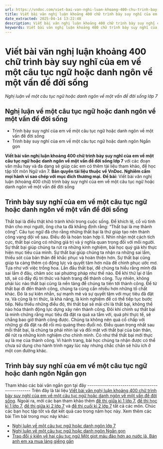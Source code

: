 ```yaml
---
url: https://vndoc.com/viet-bai-van-nghi-luan-khoang-400-chu-trinh-bay-suy-nghi-cua-em-ve-mot-cau-tuc-ngu-hoac-danh-ngon-ve-mot-van-de-doi-song-289057
title: Viết bài văn nghị luận khoảng 400 chữ trình bày suy nghĩ của em về một câu tục ngữ hoặc danh ngôn về một vấn đề đời sống - Nghị luận về một câu tục ngữ hoặc danh ngôn về một vấn đề đời sống lớp 7 - VnDoc.com
date_extracted: 2025-04-14 13:22:48
description: Viết bài văn nghị luận khoảng 400 chữ trình bày suy nghĩ của em về một câu tục ngữ hoặc danh ngôn về một vấn đề đời sống lớp 7 được biên soạn nhằm giúp các em HS đạt kết quả tốt trong quá trình làm bài tập và học tập môn Ngữ văn lớp 7.
keywords: Viết bài văn nghị luận khoảng 400 chữ trình bày suy nghĩ của em về một câu tục ngữ hoặc danh ngôn về một vấn đề đời sống,trình bày suy nghĩ của em về một câu tục ngữ hoặc danh ngôn về một vấn đề đời sống,nghị luận về một câu tục ngữ hoặc danh ngôn về một vấn đề đời sống,nghị luận về một câu tục ngữ hoặc danh ngôn,trình bày suy nghĩ của em về một câu tục ngữ hoặc danh ngôn,trình bày suy nghĩ về một câu tục ngữ hoặc danh ngôn
---
```


# Viết bài văn nghị luận khoảng 400 chữ trình bày suy nghĩ của em về một câu tục ngữ hoặc danh ngôn về một vấn đề đời sống
 _Nghị luận về một câu tục ngữ hoặc danh ngôn về một vấn đề đời sống lớp 7_
## Nghị luận về một câu tục ngữ hoặc danh ngôn về một vấn đề đời sống
  * Trình bày suy nghĩ của em về một câu tục ngữ hoặc danh ngôn về một vấn đề đời sống
  * Trình bày suy nghĩ của em về một câu tục ngữ hoặc danh ngôn Ngắn gọn

**Viết bài văn nghị luận khoảng 400 chữ trình bày suy nghĩ của em về một câu tục ngữ hoặc danh ngôn về một vấn đề đời sống lớp 7** với các đoạn văn mẫu hay và đa dạng sẽ giúp các em có thêm tài liệu tham khảo, để học tập tốt môn Ngữ văn 7.
**Bản quyền tài liệu thuộc về VnDoc. Nghiêm cấm mọi hành vi sao chép với mục đích thương mại.**
**Đề bài:** Viết bài văn nghị luận \(khoảng 400 chữ\) trình bày suy nghĩ của em về một câu tục ngữ hoặc danh ngôn về một vấn đề đời sống
## **Trình bày suy nghĩ của em về một câu tục ngữ hoặc danh ngôn về một vấn đề đời sống**
Thất bại là điều thật khó tránh khỏi trong cuộc sống. Để khích lệ, cổ vũ tinh thân cho mọi người, ông cha ta đã khẳng định rằng: “Thất bại là mẹ thành công”.
Câu tục ngữ đã cho rằng những thất bại là thứ giúp tạo nên thành công vang dội về sau. Điều đó là hoàn toàn hợp lí.
Nhìn nhận một cách tích cực, thất bại cũng có những giá trị và ý nghĩa quan trọng đối với mỗi người. Sự thất bại giúp chúng ta rút ra những kinh nghiệm, bài học quý giá khi thực hiện mục tiêu của mình. Sự thất bại giúp chúng ta nhận ra những sai lầm, thiếu sót của bản thân để khắc phục và hoàn thiện hơn. Sự thất bại cũng giúp ta càng thêm có động lực và quyết tâm hơn nữa để chinh phục ước mơ. Tựa như với việc trồng hoa. Lần đầu thất bại, để chúng ta hiểu rằng mình đã sai lầm ở đâu, chăm sóc sai phương pháp như thế nào. Để khi thử lại ở lần tới, sẽ có đầy đủ tri thức và hành trang để thành công.
Tuy nhiên, không phải lúc nào thất bại cũng là nền tảng để chúng ta tiến tới thành công. Để từ thất bại đi đến thành công, chúng ta cũng cần nhiều hơn những tố chất khác. Đó là sự kiên nhẫn, sự mạnh mẽ và sự quyết tâm với mục tiêu đã đặt ra. Và cũng là tri thức, là khả năng, là kinh nghiệm để có thể tiếp tục bước tiếp. Nếu thiếu những điều đó, thì thất bại sẽ mãi chỉ là thất bại, không thể nào hóa thành động lực dựng xây nên thành công.
Đôi khi chính sự thất bại là minh chứng rằng mục tiêu đã đặt ra quá xa tầm với, quá phi thực tế, sẽ chẳng bao giờ thành công được. Chúng ta không nên quá cố chấp với những gì đã đặt ra để rồi mù quáng theo đuổi nó. Điều quan trọng nhất sau mỗi thất bại, là chúng ta phải nhìn lại và đối mặt với thất bại của bản thân, để rút ra những kinh nghiệm cho chính mình.
Có như thế thất bại mới thực sự là mẹ của thành công. Vì hành trang, bài học chúng ta nhận được có thể chưa sử dụng cho hành trình ngay lúc này nhưng chắc chắn sẽ hữu ích ở một con đường khác.
## **Trình bày suy nghĩ của em về một câu tục ngữ hoặc danh ngôn Ngắn gọn**
Tham khảo các bài văn ngắn gọn tại đây
\-------------------------------------------------
Trên đây là tài liệu [Viết bài văn nghị luận khoảng 400 chữ trình bày suy nghĩ của em về một câu tục ngữ hoặc danh ngôn về một vấn đề đời sống](<https://vndoc.com/viet-bai-van-nghi-luan-khoang-400-chu-trinh-bay-suy-nghi-cua-em-ve-mot-cau-tuc-ngu-hoac-danh-ngon-ve-mot-van-de-doi-song-289057>). Ngoài ra, mời các bạn tham khảo thêm [đề thi giữa kì 1 lớp 7](<https://vndoc.com/de-thi-giua-ki-1-lop7>), [đề thi học kì 1 lớp 7](<https://vndoc.com/de-thi-hoc-ki-1-lop7>), [đề thi giữa kì 2 lớp 7](<https://vndoc.com/de-thi-giua-ki-2-lop7>) và [đề thi cuối kì 2 lớp 7](<https://vndoc.com/de-thi-hoc-ki-2-lop7>) tất cả các môn. Chúc các bạn học tập tốt và đạt kết quả cao trong năm học này.
Xem thêm các bài Tìm bài trong mục này khác:
  * [Nghị luận về một câu tục ngữ hoặc danh ngôn lớp 7](</nghi-luan-ve-mot-cau-tuc-ngu-hoac-danh-ngon-ve-mot-van-de-doi-song-289060>)
  * [Nghị luận về một câu tục ngữ hoặc danh ngôn Ngắn gọn](</trinh-bay-suy-nghi-cua-em-ve-mot-cau-tuc-ngu-hoac-danh-ngon-ngan-gon-289058>)
  * [Trao đổi ý kiến về hai câu tục ngữ Một giọt máu đào hơn ao nước lã, Bán anh em xa mua láng giềng gần](</trao-doi-mot-giot-mau-dao-hon-ao-nuoc-la-ban-anh-em-xa-mua-lang-gieng-gan-289200>)

